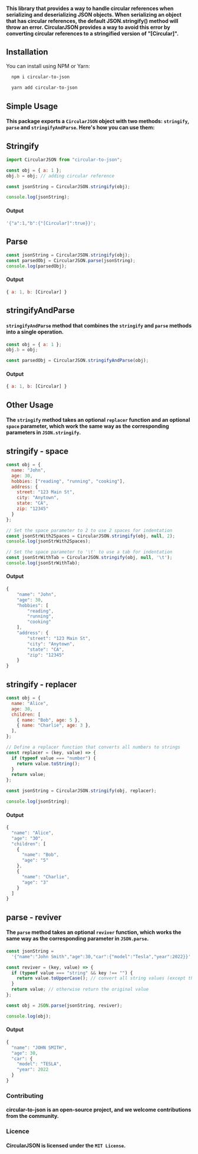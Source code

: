 
#### This library that provides a way to handle circular references when serializing and deserializing JSON objects. When serializing an object that has circular references, the default JSON.stringify() method will throw an error. CircularJSON provides a way to avoid this error by converting circular references to a stringified version of "[Circular]".


## Installation

You can install using NPM or Yarn:

```bash
  npm i circular-to-json

```

```bash
  yarn add circular-to-json

```

## Simple Usage

#### This package exports a `CircularJSON` object with two methods: `stringify`, `parse` and `stringifyAndParse`. Here's how you can use them:

## Stringify

```javascript
import CircularJSON from "circular-to-json";

const obj = { a: 1 };
obj.b = obj; // adding circular reference

const jsonString = CircularJSON.stringify(obj);

console.log(jsonString);
```

#### Output

```javascript
'{"a":1,"b":{"[Circular]":true}}';
```

## Parse

```javascript
const jsonString = CircularJSON.stringify(obj);
const parsedObj = CircularJSON.parse(jsonString);
console.log(parsedObj);
```

#### Output

```javascript
{ a: 1, b: [Circular] }
```

## stringifyAndParse

#### `stringifyAndParse` method that combines the `stringify` and `parse` methods into a single operation.

```javascript
const obj = { a: 1 };
obj.b = obj;

const parsedObj = CircularJSON.stringifyAndParse(obj);
```

#### Output

```javascript
{ a: 1, b: [Circular] }
```

## Other Usage

#### The `stringify` method takes an optional `replacer` function and an optional `space` parameter, which work the same way as the corresponding parameters in `JSON.stringify`.

## stringify - space

```javascript
const obj = {
  name: "John",
  age: 30,
  hobbies: ["reading", "running", "cooking"],
  address: {
    street: "123 Main St",
    city: "Anytown",
    state: "CA",
    zip: "12345"
  }
};

// Set the space parameter to 2 to use 2 spaces for indentation
const jsonStrWith2Spaces = CircularJSON.stringify(obj, null, 2);
console.log(jsonStrWith2Spaces);

// Set the space parameter to '\t' to use a tab for indentation
const jsonStrWithTab = CircularJSON.stringify(obj, null, '\t');
console.log(jsonStrWithTab);

```

#### Output

```javascript
{
	"name": "John",
	"age": 30,
	"hobbies": [
		"reading",
		"running",
		"cooking"
	],
	"address": {
		"street": "123 Main St",
		"city": "Anytown",
		"state": "CA",
		"zip": "12345"
	}
}


```

## stringify - replacer

```javascript
const obj = {
  name: "Alice",
  age: 30,
  children: [
    { name: "Bob", age: 5 },
    { name: "Charlie", age: 3 },
  ],
};

// Define a replacer function that converts all numbers to strings
const replacer = (key, value) => {
  if (typeof value === "number") {
    return value.toString();
  }
  return value;
};

const jsonString = CircularJSON.stringify(obj, replacer);

console.log(jsonString);
```

#### Output

```javascript
{
  "name": "Alice",
  "age": "30",
  "children": [
    {
      "name": "Bob",
      "age": "5"
    },
    {
      "name": "Charlie",
      "age": "3"
    }
  ]
}
```

## parse - reviver

#### The `parse` method takes an optional `reviver` function, which works the same way as the corresponding parameter in `JSON.parse`.

```javascript
const jsonString =
  '{"name":"John Smith","age":30,"car":{"model":"Tesla","year":2022}}';

const reviver = (key, value) => {
  if (typeof value === "string" && key !== "") {
    return value.toUpperCase(); // convert all string values (except the root object) to uppercase
  }
  return value; // otherwise return the original value
};

const obj = JSON.parse(jsonString, reviver);

console.log(obj);
```

#### Output

```javascript
{
  "name": "JOHN SMITH",
  "age": 30,
  "car": {
    "model": "TESLA",
    "year": 2022
  }
}

```

### Contributing

#### circular-to-json is an open-source project, and we welcome contributions from the community.

### Licence

#### CircularJSON is licensed under the `MIT License`.
